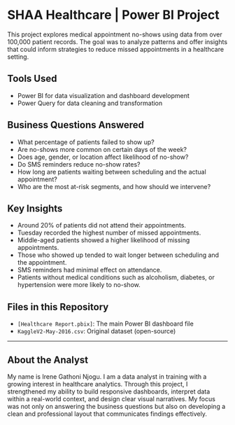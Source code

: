# SHAA Healthcare | Power BI Project

This project explores medical appointment no-shows using data from over 100,000 patient records. The goal was to analyze patterns and offer insights that could inform strategies to reduce missed appointments in a healthcare setting.

## Tools Used
- Power BI for data visualization and dashboard development
- Power Query for data cleaning and transformation

## Business Questions Answered
- What percentage of patients failed to show up?
- Are no-shows more common on certain days of the week?
- Does age, gender, or location affect likelihood of no-show?
- Do SMS reminders reduce no-show rates?
- How long are patients waiting between scheduling and the actual appointment?
- Who are the most at-risk segments, and how should we intervene?

## Key Insights
- Around 20% of patients did not attend their appointments.
- Tuesday recorded the highest number of missed appointments.
- Middle-aged patients showed a higher likelihood of missing appointments.
- Those who showed up tended to wait longer between scheduling and the appointment.
- SMS reminders had minimal effect on attendance.
- Patients without medical conditions such as alcoholism, diabetes, or hypertension were more likely to no-show.

## Files in this Repository
- `[Healthcare Report.pbix]`: The main Power BI dashboard file
- `KaggleV2-May-2016.csv`: Original dataset (open-source)



---

## About the Analyst

My name is Irene Gathoni Njogu. I am a data analyst in training with a growing interest in healthcare analytics. Through this project, I strengthened my ability to build responsive dashboards, interpret data within a real-world context, and design clear visual narratives. My focus was not only on answering the business questions but also on developing a clean and professional layout that communicates findings effectively.

